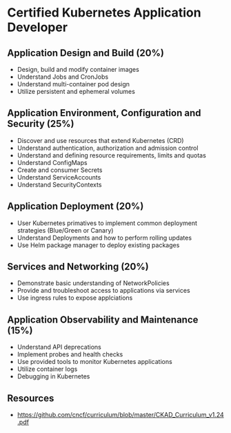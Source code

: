 # Certified Kubernetes Application Developer

## Application Design and Build (20%)
* Design, build and modify container images
* Understand Jobs and CronJobs
* Understand multi-container pod design
* Utilize persistent and ephemeral volumes

## Application Environment, Configuration and Security (25%)
* Discover and use resources that extend Kubernetes (CRD)
* Understand authentication, authorization and admission control
* Understand and defining resource requirements, limits and quotas
* Understand ConfigMaps
* Create and consumer Secrets
* Understand ServiceAccounts
* Understand SecurityContexts

## Application Deployment (20%)
* User Kubernetes primatives to implement common deployment strategies (Blue/Green or Canary)
* Understand Deployments and how to perform rolling updates
* Use Helm package manager to deploy existing packages

## Services and Networking (20%)
* Demonstrate basic understanding of NetworkPolicies
* Provide and troubleshoot access to applications via services
* Use ingress rules to expose applciations

## Application Observability and Maintenance (15%)
* Understand API deprecations
* Implement probes and health checks 
* Use provided tools to monitor Kubernetes applications
* Utilize container logs
* Debugging in Kubernetes

## Resources
* https://github.com/cncf/curriculum/blob/master/CKAD_Curriculum_v1.24.pdf
